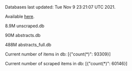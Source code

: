 Databases last updated: Tue Nov  9 23:21:07 UTC 2021. 

Available [here](https://github.com/cbeauhilton/ash-db/releases).

8.9M	unscraped.db

90M	abstracts.db

488M	abstracts_full.db

Current number of items in db:
[{"count(*)": 93309}]

Current number of scraped items in db:
[{"count(*)": 60146}]
